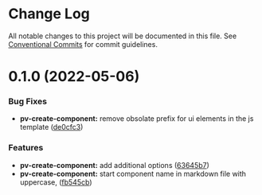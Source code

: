 # Change Log

All notable changes to this project will be documented in this file.
See [Conventional Commits](https://conventionalcommits.org) for commit guidelines.

# 0.1.0 (2022-05-06)


### Bug Fixes

* **pv-create-component:** remove obsolate prefix for ui elements in the js template ([de0cfc3](https://github.com/pro-vision/fe-tools/commit/de0cfc33c5bc3e976ed3d71bbad2fa60ed4d2a95))


### Features

* **pv-create-component:** add additional options ([63645b7](https://github.com/pro-vision/fe-tools/commit/63645b785265e4fe850dd66c3be0b8edddff9202))
* **pv-create-component:** start component name in markdown file with uppercase, ([fb545cb](https://github.com/pro-vision/fe-tools/commit/fb545cb2740e7a142ed65eafb2df7dbf9c4cf818))
